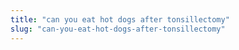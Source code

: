 ```yaml
---
title: "can you eat hot dogs after tonsillectomy"
slug: "can-you-eat-hot-dogs-after-tonsillectomy"
---
```


